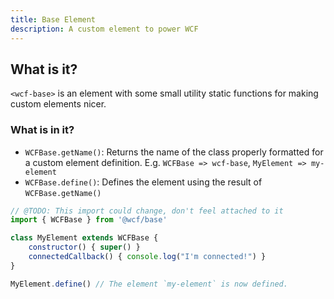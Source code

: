 ```yaml
---
title: Base Element
description: A custom element to power WCF
---
```


## What is it?

`<wcf-base>` is an element with some small utility static functions for making custom elements nicer.

### What is in it?

- `WCFBase.getName()`: Returns the name of the class properly formatted for a custom element definition. E.g. `WCFBase => wcf-base`, `MyElement => my-element`
- `WCFBase.define()`: Defines the element using the result of `WCFBase.getName()`

```js
// @TODO: This import could change, don't feel attached to it
import { WCFBase } from '@wcf/base'

class MyElement extends WCFBase {
    constructor() { super() }
    connectedCallback() { console.log("I'm connected!") }
}

MyElement.define() // The element `my-element` is now defined.
```